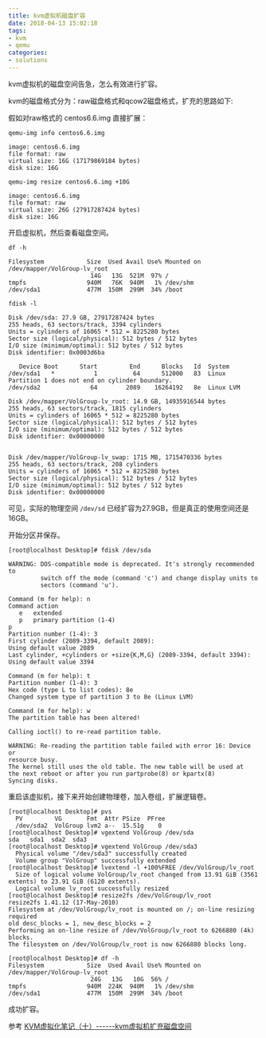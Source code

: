 ```yaml
---
title: kvm虚拟机磁盘扩容
date: 2018-04-13 15:02:18
tags:
- kvm
- qemu
categories:
- solutions
---
```


kvm虚拟机的磁盘空间告急，怎么有效进行扩容。

<!-- more -->

kvm的磁盘格式分为：raw磁盘格式和qcow2磁盘格式，扩充的思路如下:

假如对raw格式的 centos6.6.img 直接扩展：

```
qemu-img info centos6.6.img
```
	
	image: centos6.6.img
	file format: raw
	virtual size: 16G (17179869184 bytes)
	disk size: 16G

```
qemu-img resize centos6.6.img +10G
```

	image: centos6.6.img
	file format: raw
	virtual size: 26G (27917287424 bytes)
	disk size: 16G

开启虚拟机，然后查看磁盘空间。

```
df -h
```
	
	Filesystem            Size  Used Avail Use% Mounted on
	/dev/mapper/VolGroup-lv_root
	                       14G   13G  521M  97% /
	tmpfs                 940M   76K  940M   1% /dev/shm
	/dev/sda1             477M  150M  299M  34% /boot

```
fdisk -l
```

	Disk /dev/sda: 27.9 GB, 27917287424 bytes
	255 heads, 63 sectors/track, 3394 cylinders
	Units = cylinders of 16065 * 512 = 8225280 bytes
	Sector size (logical/physical): 512 bytes / 512 bytes
	I/O size (minimum/optimal): 512 bytes / 512 bytes
	Disk identifier: 0x0003d6ba

	   Device Boot      Start         End      Blocks   Id  System
	/dev/sda1   *           1          64      512000   83  Linux
	Partition 1 does not end on cylinder boundary.
	/dev/sda2              64        2089    16264192   8e  Linux LVM

	Disk /dev/mapper/VolGroup-lv_root: 14.9 GB, 14935916544 bytes
	255 heads, 63 sectors/track, 1815 cylinders
	Units = cylinders of 16065 * 512 = 8225280 bytes
	Sector size (logical/physical): 512 bytes / 512 bytes
	I/O size (minimum/optimal): 512 bytes / 512 bytes
	Disk identifier: 0x00000000


	Disk /dev/mapper/VolGroup-lv_swap: 1715 MB, 1715470336 bytes
	255 heads, 63 sectors/track, 208 cylinders
	Units = cylinders of 16065 * 512 = 8225280 bytes
	Sector size (logical/physical): 512 bytes / 512 bytes
	I/O size (minimum/optimal): 512 bytes / 512 bytes
	Disk identifier: 0x00000000

可见，实际的物理空间 `/dev/sd` 已经扩容为27.9GB，但是真正的使用空间还是16GB。

开始分区并保存。
```
[root@localhost Desktop]# fdisk /dev/sda

WARNING: DOS-compatible mode is deprecated. It's strongly recommended to
         switch off the mode (command 'c') and change display units to
         sectors (command 'u').

Command (m for help): n
Command action
   e   extended
   p   primary partition (1-4)
p
Partition number (1-4): 3
First cylinder (2089-3394, default 2089): 
Using default value 2089
Last cylinder, +cylinders or +size{K,M,G} (2089-3394, default 3394): 
Using default value 3394

Command (m for help): t
Partition number (1-4): 3
Hex code (type L to list codes): 8e
Changed system type of partition 3 to 8e (Linux LVM)

Command (m for help): w
The partition table has been altered!

Calling ioctl() to re-read partition table.

WARNING: Re-reading the partition table failed with error 16: Device or
resource busy.
The kernel still uses the old table. The new table will be used at
the next reboot or after you run partprobe(8) or kpartx(8)
Syncing disks.
```

重启该虚拟机，接下来开始创建物理卷，加入卷组，扩展逻辑卷。

```
[root@localhost Desktop]# pvs
  PV         VG       Fmt  Attr PSize  PFree
  /dev/sda2  VolGroup lvm2 a--  15.51g    0 
[root@localhost Desktop]# vgextend VolGroup /dev/sda
sda   sda1  sda2  sda3  
[root@localhost Desktop]# vgextend VolGroup /dev/sda3
  Physical volume "/dev/sda3" successfully created
  Volume group "VolGroup" successfully extended
[root@localhost Desktop]# lvextend -l +100%FREE /dev/VolGroup/lv_root 
  Size of logical volume VolGroup/lv_root changed from 13.91 GiB (3561
extents) to 23.91 GiB (6120 extents).
  Logical volume lv_root successfully resized
[root@localhost Desktop]# resize2fs /dev/VolGroup/lv_root 
resize2fs 1.41.12 (17-May-2010)
Filesystem at /dev/VolGroup/lv_root is mounted on /; on-line resizing required
old desc_blocks = 1, new_desc_blocks = 2
Performing an on-line resize of /dev/VolGroup/lv_root to 6266880 (4k) blocks.
The filesystem on /dev/VolGroup/lv_root is now 6266880 blocks long.

[root@localhost Desktop]# df -h
Filesystem            Size  Used Avail Use% Mounted on
/dev/mapper/VolGroup-lv_root
                       24G   13G   10G  56% /
tmpfs                 940M  224K  940M   1% /dev/shm
/dev/sda1             477M  150M  299M  34% /boot
```
成功扩容。


参考
[KVM虚拟化笔记（十）------kvm虚拟机扩充磁盘空间](http://blog.51cto.com/liqingbiao/1741244)
